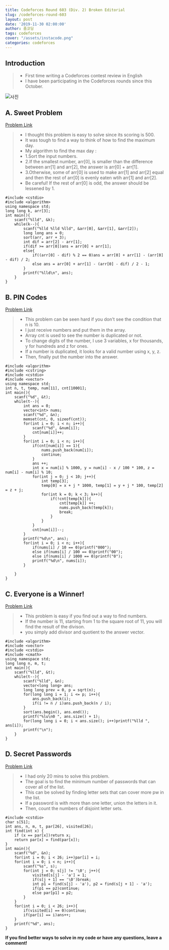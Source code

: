 ```yaml
---
title: Codeforces Round 603 (Div. 2) Broken Editorial
slug: /codeforces-round-603
layout: post
date: '2019-11-30 02:00:00'
author: 줌코딩
tags: codeforces
cover: "/assets/instacode.png"
categories: codeforces
---
```


## Introduction

>* First time writing a Codeforces contest review in English
>* I have been participating in the Codeforces rounds since this October.

![사진](/assets/codeforces-603.png)

## A. Sweet Problem

[Problem Link](https://codeforces.com/contest/1263/problem/A)

>* I thought this problem is easy to solve since its scoring is 500.
>* It was tough to find a way to think of how to find the maximum day.
>* My algorithm to find the max day :
>* 1.Sort the input numbers.
>* 2.If the smallest number, arr[0], is smaller than the difference between arr[1] and arr[2], the answer is arr[0] + arr[1].
>* 3.Otherwise, some of arr[0] is used to make arr[1] and arr[2] equal and then the rest of arr[0] is evenly eaten wtih arr[1] and arr[2].
>* Be careful! If the rest of arr[0] is odd, the answer should be lessened by 1.

    #include <cstdio>
    #include <algorithm>
    using namespace std;
    long long k, arr[3];
    int main(){
        scanf("%lld", &k);
        while(k--){
            scanf("%lld %lld %lld", &arr[0], &arr[1], &arr[2]);
            long long ans = 0;
            sort(arr, arr + 3);
            int dif = arr[2] - arr[1];
            if(dif >= arr[0])ans = arr[0] + arr[1];
            else{
                if((arr[0] - dif) % 2 == 0)ans = arr[0] + arr[1] - (arr[0] - dif) / 2;
                else ans = arr[0] + arr[1] - (arr[0] - dif) / 2 - 1;
            }     
            printf("%lld\n", ans);
        }
    }

## B. PIN Codes

[Problem Link](https://codeforces.com/contest/1263/problem/B)

>* This problem can be seen hard if you don't see the condition that n is 10.
>* I just receive numbers and put them in the array.
>* Array cnt is used to see the number is duplicated or not.
>* To change digits of the number, I use 3 variables, x for thousands, y for hundreds and z for ones.
>* If a number is duplicated, it looks for a valid number using x, y, z.
>* Then, finally put the number into the answer.

    #include <algorithm>
    #include <cstring>
    #include <cstdio>
    #include <vector>
    using namespace std;
    int n, t, temp, num[11], cnt[10001];
    int main(){
        scanf("%d", &t);
        while(t--){
            int ans = 0;
            vector<int> nums;
            scanf("%d", &n);
            memset(cnt, 0, sizeof(cnt));
            for(int i = 0; i < n; i++){
                scanf("%d", &num[i]);
                cnt[num[i]]++;
            }
            for(int i = 0; i < n; i++){
                if(cnt[num[i]] == 1){
                    nums.push_back(num[i]);
                    continue;
                }
                ans ++;
                int x = num[i] % 1000, y = num[i] - x / 100 * 100, z = num[i] - num[i] % 10;
                for(int j = 0; j < 10; j++){
                    int temp[3];
                    temp[0] = x + j * 1000, temp[1] = y + j * 100, temp[2] = z + j;
                    for(int k = 0; k < 3; k++){
                        if(!cnt[temp[k]]){
                            cnt[temp[k]] ++;
                            nums.push_back(temp[k]);
                            break;
                        }
                    }
                }
                cnt[num[i]]--;
            }
            printf("%d\n", ans);
            for(int i = 0; i < n; i++){
                if(nums[i] / 10 == 0)printf("000");
                else if(nums[i] / 100 == 0)printf("00");
                else if(nums[i] / 1000 == 0)printf("0");
                printf("%d\n", nums[i]);
            }

        }
    }

## C. Everyone is a Winner!

[Problem Link](https://codeforces.com/contest/1263/problem/C)

>* This problem is easy if you find out a way to find numbers.
>* If the number is 11, starting from 1 to the square root of 11, you will find the result of the divison.
>* you simply add divisor and quotient to the answer vector.

    #include <algorithm>
    #include <vector>
    #include <cstdio>
    #include <cmath>
    using namespace std;
    long long n, m, t;
    int main(){
        scanf("%lld", &t);
        while(t--){
            scanf("%lld", &n);
            vector<long long> ans;
            long long prev = 0, p = sqrt(n);
            for(long long i = 1; i <= p; i++){
                ans.push_back(i); 
                if(i != n / i)ans.push_back(n / i);
            }
            sort(ans.begin(), ans.end());
            printf("%lu\n0 ", ans.size() + 1);
            for(long long i = 0; i < ans.size(); i++)printf("%lld ", ans[i]);
            printf("\n");
        }
    }

## D. Secret Passwords

[Problem Link](https://codeforces.com/contest/1263/problem/D)

>* I had only 20 mins to solve this problem.
>* The goal is to find the minimum number of passwords that can cover all of the list.
>* This can be solved by finding letter sets that can cover more pw in the list.
>* If a password is with more than one letter, union the letters in it.
>* Then, count the numbers of disjoint letter sets.

    #include <cstdio>
    char s[51];
    int ans, n, m, t, par[26], visited[26];
    int find(int x) {
        if (x == par[x])return x;
        return par[x] = find(par[x]);
    }
    int main(){
        scanf("%d", &n);
        for(int i = 0; i < 26; i++)par[i] = i;
        for(int i = 0; i < n; i++){
            scanf("%s", s);
            for(int j = 0; s[j] != '\0'; j++){
                visited[s[j] - 'a'] = 1;
                if(s[j + 1] == '\0')break;
                int p1 = find(s[j] - 'a'), p2 = find(s[j + 1] - 'a');
                if(p1 == p2)continue;
                else par[p1] = p2;
            }
        }
        for(int i = 0; i < 26; i++){
            if(visited[i] == 0)continue;
            if(par[i] == i)ans++;
        }
        printf("%d", ans);
    }

**If you find better ways to solve in my code or have any questions, leave a comment!**